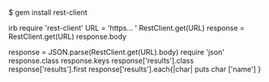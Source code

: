 $ gem install rest-client

irb
require 'rest-client'
URL = 'https... '
RestClient.get(URL)
response = RestClient.get(URL)
response.body

response = JSON.parse(RestClient.get(URL).body)
require 'json'
response.class
response.keys
response['results'].class
response['results'].first
response['results'].each{|char| puts char ['name'] }